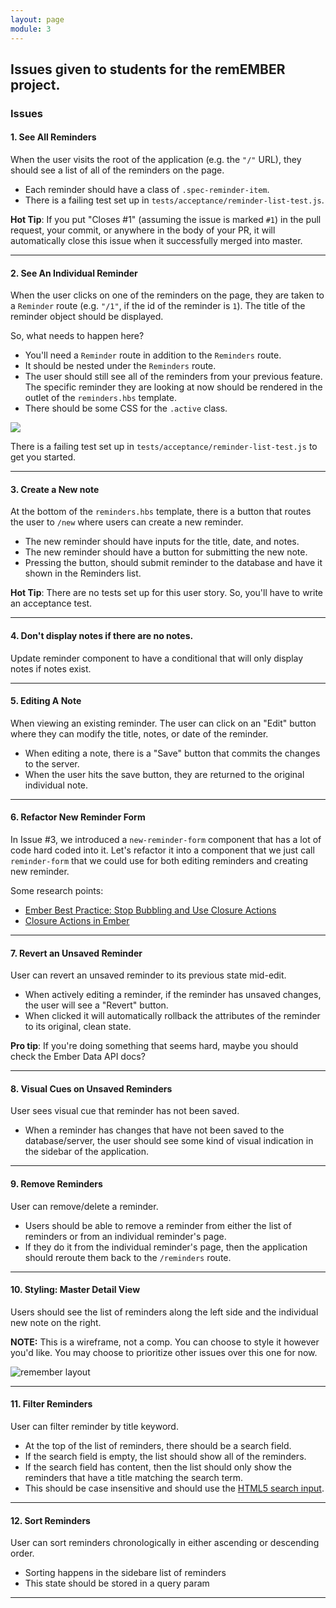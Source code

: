 ```yaml
---
layout: page
module: 3
---
```


## Issues given to students for the remEMBER project. 

### Issues

#### 1. See All Reminders

When the user visits the root of the application (e.g. the `"/"` URL), they should see a list of all of the reminders on the page.  

  * Each reminder should have a class of `.spec-reminder-item`.
  * There is a failing test set up in `tests/acceptance/reminder-list-test.js`.

**Hot Tip**: If you put "Closes #1" (assuming the issue is marked `#1`) in the pull request, your commit, or anywhere in the body of your PR, it will automatically close this issue when it successfully merged into master.

____

#### 2. See An Individual Reminder

When the user clicks on one of the reminders on the page, they are taken to a `Reminder` route (e.g. `"/1"`, if the id of the reminder is `1`). The title of the reminder object should be displayed.

So, what needs to happen here?  

* You'll need a `Reminder` route in addition to the `Reminders` route.
* It should be nested under the `Reminders` route.
* The user should still see all of the reminders from your previous feature. The specific reminder they are looking at now should be rendered in the outlet of the `reminders.hbs` template.
* There should be some CSS for the `.active` class.  

![](http://g.recordit.co/bWm36UCXsA.gif)  

There is a failing test set up in `tests/acceptance/reminder-list-test.js` to get you started.

____

#### 3. Create a New note

At the bottom of the `reminders.hbs` template, there is a button that routes the user to `/new` where users can create a new reminder.  

* The new reminder should have inputs for the title, date, and notes.
* The new reminder should have a button for submitting the new note.
* Pressing the button, should submit reminder to the database and have it shown in the Reminders list.

**Hot Tip**: There are no tests set up for this user story. So, you'll have to write an acceptance test.  

____

#### 4. Don't display notes if there are no notes.  

Update reminder component to have a conditional that will only display notes if notes exist.  

____

#### 5. Editing A Note

When viewing an existing reminder. The user can click on an "Edit" button where they can modify the title, notes, or date of the reminder.

* When editing a note, there is a "Save" button that commits the changes to the server.  
* When the user hits the save button, they are returned to the original individual note.

____

#### 6. Refactor New Reminder Form  

In Issue #3, we introduced a `new-reminder-form` component that has a lot of code hard coded into it. Let's refactor it into a component that we just call `reminder-form` that we could use for both editing reminders and creating new reminder.

Some research points:  
* [Ember Best Practice: Stop Bubbling and Use Closure Actions](https://dockyard.com/blog/2015/10/29/ember-best-practice-stop-bubbling-and-use-closure-actions)
* [Closure Actions in Ember](https://emberway.io/route-closure-actions-in-ember-js-d0a7a37a5d1b#.ko5ueszgy)  

____

#### 7. Revert an Unsaved Reminder

User can revert an unsaved reminder to its previous state mid-edit.  

* When actively editing a reminder, if the reminder has unsaved changes, the user will see a "Revert" button.
* When clicked it will automatically rollback the attributes of the reminder to its original, clean state.

**Pro tip**: If you're doing something that seems hard, maybe you should check the Ember Data API docs?

____

#### 8. Visual Cues on Unsaved Reminders

User sees visual cue that reminder has not been saved.

* When a reminder has changes that have not been saved to the database/server, the user should see some kind of visual indication in the sidebar of the application.  

____

#### 9. Remove Reminders

User can remove/delete a reminder.

* Users should be able to remove a reminder from either the list of reminders or from an individual reminder's page.
* If they do it from the individual reminder's page, then the application should reroute them back to the `/reminders` route.

____

#### 10. Styling: Master Detail View

Users should see the list of reminders along the left side and the individual new note on the right.

**NOTE:** This is a wireframe, not a comp. You can choose to style it however you'd like. You may choose to prioritize other issues over this one for now.

![remember layout](https://cloud.githubusercontent.com/assets/251000/19357783/547c496e-9130-11e6-9cb2-3c3a71815a5f.jpg)

____

#### 11. Filter Reminders

User can filter reminder by title keyword.  

* At the top of the list of reminders, there should be a search field.
* If the search field is empty, the list should show all of the reminders.
* If the search field has content, then the list should only show the reminders that have a title matching the search term.
* This should be case insensitive and should use the [HTML5 search input](https://css-tricks.com/webkit-html5-search-inputs/).  

____

#### 12. Sort Reminders

User can sort reminders chronologically in either ascending or descending order.

* Sorting happens in the sidebare list of reminders
* This state should be stored in a query param  

____
